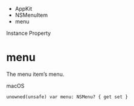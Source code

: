 

- AppKit
- NSMenuItem
-  menu 

Instance Property

# menu

The menu item’s menu.

macOS

``` source
unowned(unsafe) var menu: NSMenu? { get set }
```

